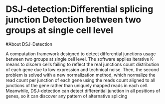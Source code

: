 # DSJ-detection:Differential splicing junction Detection between two groups at single cell level

#About DSJ-Detection


A computation framework designed to detect differential junctions usage between two groups at single cell level. The software applies iterative K-means to discern cells failing to reflect the real junctions count distribution of each gene due to low expression and technical noise. Then, the second problem is solved with a new normalization method, which normalize the read count per junction of each gene using the reads count aligned to all junctions of the gene rather than uniquely mapped reads in each cell. Meanwhile, DSJ-detection can detect differential junction in all positions of genes, so it can discover any pattern of alternative splicing

